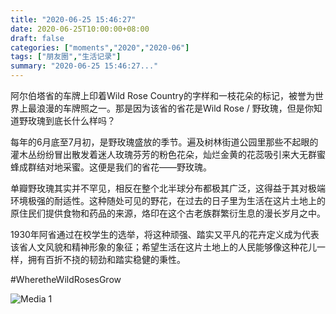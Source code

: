 ```yaml
---
title: "2020-06-25 15:46:27"
date: 2020-06-25T10:00:00+08:00
draft: false
categories: ["moments","2020","2020-06"]
tags: ["朋友圈","生活记录"]
summary: "2020-06-25 15:46:27..."
---
```


阿尔伯塔省的车牌上印着Wild Rose Country的字样和一枝花朵的标记，被誉为世界上最浪漫的车牌照之一。那是因为该省的省花是Wild Rose / 野玫瑰，但是你知道野玫瑰到底长什么样吗？

每年的6月底至7月初，是野玫瑰盛放的季节。遍及树林街道公园里那些不起眼的灌木丛纷纷冒出散发着迷人玫瑰芬芳的粉色花朵，灿烂金黄的花蕊吸引来大无群蜜蜂成群结对地采蜜。这便是我们的省花——野玫瑰。

单瓣野玫瑰其实并不罕见，相反在整个北半球分布都极其广泛，这得益于其对极端环境极强的耐适性。这种随处可见的野花，在过去的日子里为生活在这片土地上的原住民们提供食物和药品的来源，烙印在这个古老族群繁衍生息的漫长岁月之中。

1930年阿省通过在校学生的选举，将这种顽强、踏实又平凡的花卉定义成为代表该省人文风貌和精神形象的象征；希望生活在这片土地上的人民能够像这种花儿一样，拥有百折不挠的韧劲和踏实稳健的秉性。

#WheretheWildRosesGrow

![Media 1](/Moments/photos/2020-06-25/202006251546270.jpg)


